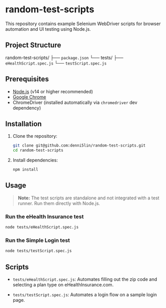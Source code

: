 # random-test-scripts

This repository contains example Selenium WebDriver scripts for browser automation and UI testing using Node.js.

## Project Structure

random-test-scripts/ 
├── `package.json` 
└── tests/ 
    ├── `eHealthScript.spec.js` 
    └── `testScript.spec.js`

## Prerequisites

- [Node.js](https://nodejs.org/) (v14 or higher recommended)
- [Google Chrome](https://www.google.com/chrome/)
- ChromeDriver (installed automatically via `chromedriver` dev dependency)

## Installation

1. Clone the repository:
    ```sh
    git clone git@github.com:denni5lin/random-test-scripts.git
    cd random-test-scripts
    ```

2. Install dependencies:
    ```sh
    npm install
    ```

## Usage

> **Note:** The test scripts are standalone and not integrated with a test runner. Run them directly with Node.js.

### Run the eHealth Insurance test

```sh
node tests/eHealthScript.spec.js
```

### Run the Simple Login test

```sh
node tests/testScript.spec.js
```

## Scripts

- `tests/eHealthScript.spec.js`: Automates filling out the zip code and selecting a plan type on eHealthInsurance.com.

- `tests/testScript.spec.js`: Automates a login flow on a sample login page.